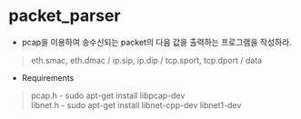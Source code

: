 # packet_parser
* pcap을 이용하여 송수신되는 packet의 다음 값을 출력하는 프로그램을 작성하라.
> eth.smac, eth.dmac / ip.sip, ip.dip / tcp.sport, tcp.dport / data </br>

* Requirements
> pcap.h - sudo apt-get install libpcap-dev</br>
> libnet.h - sudo apt-get install libnet-cpp-dev libnet1-dev

</br>
